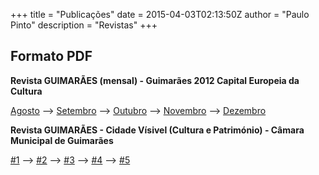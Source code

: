 +++
title = "Publicações"
date = 2015-04-03T02:13:50Z
author = "Paulo Pinto"
description = "Revistas"
+++

## Formato PDF

**Revista GUIMARÃES (mensal) - Guimarães 2012 Capital Europeia da Cultura**

[Agosto](/revistas/8CEC2012_WEB.pdf) --> [Setembro](/revistas/9CEC2012_WEB.PDF) --> [Outubro](/revistas/10CEC2012_WEB.PDF) --> [Novembro](/revistas/11CEC2012_WEB.pdf) --> [Dezembro](/revistas/12CEC2012_WEB.pdf)
<br>

**Revista GUIMARÃES - Cidade Vísivel (Cultura e Património) - Câmara Municipal de Guimarães**

[#1](https://paulo-pinto.com/downloads/1GUIMARAES_WEB.pdf) --> [#2](https://paulo-pinto.com/downloads/2GUIMARAES_WEB.pdf) --> [#3](https://paulo-pinto.com/downloads/3GUIMARAES_WEB.pdf) --> [#4](https://paulo-pinto.com/downloads/4GUIMARAES_WEB.pdf) --> [#5](https://paulo-pinto.com/downloads/5GUIMARAES_WEB.pdf)